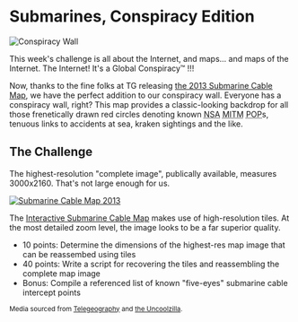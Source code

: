 Submarines, Conspiracy Edition
==============================

<img style="max-width:100%;" alt="Conspiracy Wall" src="https://raw.github.com/C3/weekly-challenge/master/004-submarines/assets/conspiracy-wall.jpg"/>

This week's challenge is all about the Internet, and maps... and maps of the Internet. The Internet! It's a Global Conspiracy™ !!!

Now, thanks to the fine folks at TG releasing [the 2013 Submarine Cable Map](http://blog.telegeography.com/post/42364809478), we have the perfect addition to our conspiracy wall. Everyone has a conspiracy wall, right? This map provides a classic-looking backdrop for all those frenetically drawn red circles denoting known <abbr title="[Inter]National Security Agency">NSA</abbr> <abbr title="Man In The Middle">MITM</abbr> <abbr title="Point Of Presence">POP</abbr>s, tenuous links to accidents at sea, kraken sightings and the like.

The Challenge
-------------

The highest-resolution "complete image", publically available, measures 3000x2160. That's not large enough for us.

<a href="http://www.telegeography.com/assets/website/images/maps/submarine-cable-map-2013/submarine-cable-map-2013-x.png" target="_blank">
  <img style="max-width:100%" alt="Submarine Cable Map 2013" src="https://raw.github.com/C3/weekly-challenge/master/004-submarines/assets/submarine-cable-map-2013-l.png"/>
</a>

The [Interactive Submarine Cable Map](http://submarine-cable-map-2013.telegeography.com/)
makes use of high-resolution tiles. At the most detailed zoom level, the image looks to be a far superior quality.

- 10 points: Determine the dimensions of the highest-res map image that can be reassembed using tiles
- 40 points: Write a script for recovering the tiles and reassembling the complete map image
- Bonus: Compile a referenced list of known "five-eyes" submarine cable intercept points

<small>
  Media sourced from <a href="http://www.telegeography.com/">Telegeography</a> and <a href="http://deniscp.net/uncoolzilla/2011/12/13/all-in-all-its-just-another-conspiracy-in-the-wall/primeval/">the Uncoolzilla</a>.
</small>
